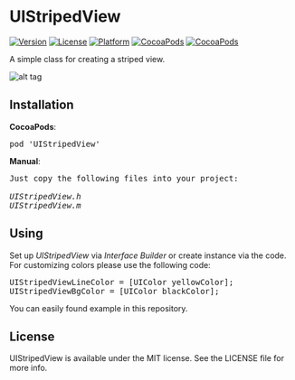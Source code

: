 # UIStripedView

[![Version](https://img.shields.io/cocoapods/v/UIStripedView.svg?style=flat)](http://cocoadocs.org/docsets/UIStripedView)
[![License](https://img.shields.io/cocoapods/l/UIStripedView.svg?style=flat)](http://cocoadocs.org/docsets/UIStripedView)
[![Platform](https://img.shields.io/cocoapods/p/UIStripedView.svg?style=flat)](http://cocoadocs.org/docsets/UIStripedView)
[![CocoaPods](https://img.shields.io/cocoapods/dt/UIStripedView.svg)](https://cocoapods.org/pods/UIStripedView)
[![CocoaPods](https://img.shields.io/cocoapods/dm/UIStripedView.svg)](https://cocoapods.org/pods/UIStripedView)

A simple class for creating a striped view.

![alt tag](https://raw.github.com/maximbilan/UIStripedView/master/img/1.png)

## Installation
<b>CocoaPods</b>:
<pre>
pod 'UIStripedView'
</pre>
<b>Manual</b>:
<pre>
Just copy the following files into your project:

<i>UIStripedView.h
UIStripedView.m</i>
</pre>

## Using

Set up <i>UIStripedView</i> via <i>Interface Builder</i> or create instance via the code.<br>
For customizing colors please use the following code:

<pre>
UIStripedViewLineColor = [UIColor yellowColor];
UIStripedViewBgColor = [UIColor blackColor];
</pre>

You can easily found example in this repository.

## License

UIStripedView is available under the MIT license. See the LICENSE file for more info.
